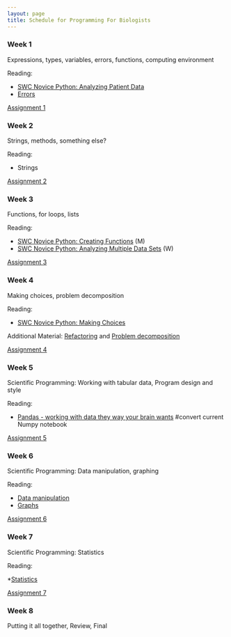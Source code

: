 ```yaml
---
layout: page
title: Schedule for Programming For Biologists
---
```


### Week 1

Expressions, types, variables, errors, functions, computing environment

Reading:

* [SWC Novice Python: Analyzing Patient Data](http://software-carpentry.org/v5/novice/python/01-numpy.html)
* [Errors]()

[Assignment 1]()

### Week 2

Strings, methods, something else?

Reading:

* Strings[]()

[Assignment 2]()

### Week 3

Functions, for loops, lists

Reading:

* [SWC Novice Python: Creating Functions](http://software-carpentry.org/v5/novice/python/02-func.html) (M)
* [SWC Novice Python: Analyzing Multiple Data Sets](http://software-carpentry.org/v5/novice/python/03-loop.html) (W)

[Assignment 3]()

### Week 4

Making choices, problem decomposition

Reading:

* [SWC Novice Python: Making Choices](http://software-carpentry.org/v5/novice/python/04-cond.html)

Additional Material: 
[Refactoring](http://www.youtube.com/watch?v=8WYnozJnJFI&feature=youtu.be) and
[Problem decomposition](http://programmingforbiologists.org/problem-decomposition-steps)

[Assignment 4]()

### Week 5

Scientific Programming: Working with tabular data, Program design and style

Reading:

* [Pandas - working with data they way your brain wants]() #convert current
  Numpy notebook
  
[Assignment 5]()

### Week 6

Scientific Programming: Data manipulation, graphing

Reading:

* [Data manipulation]()
* [Graphs](http://nbviewer.ipython.org/urls/github.com/weecology/progbio/raw/master/ipynbs/matplotlib.ipynb)

[Assignment 6]()

### Week 7

Scientific Programming: Statistics

Reading:

*[Statistics](http://nbviewer.ipython.org/urls/github.com/weecology/progbio/raw/master/ipynbs/statistics.ipynb)

[Assignment 7]()

### Week 8

Putting it all together, Review, Final
